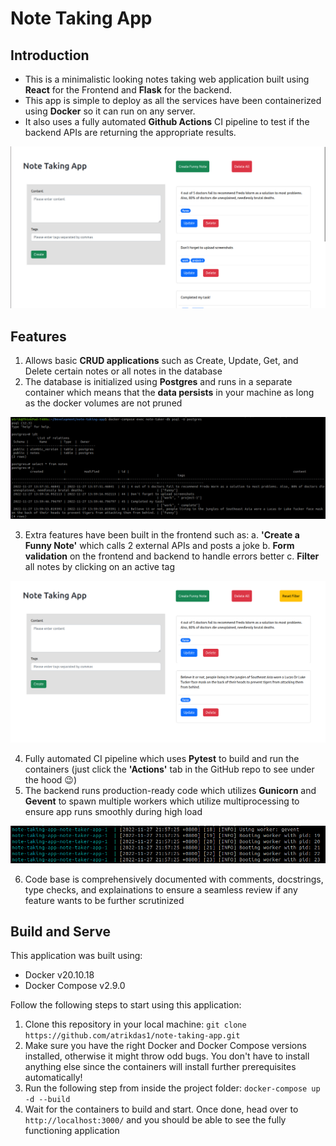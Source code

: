 # Note Taking App
## Introduction
- This is a minimalistic looking notes taking web application built using **React** for the Frontend and **Flask** for the backend. 
- This app is simple to deploy as all the services have been containerized using **Docker** so it can run on any server. 
- It also uses a fully automated **Github Actions** CI pipeline to test if the backend APIs are returning the appropriate results. 

![App frontend](./images/notes-home.png)

## Features
1) Allows basic **CRUD applications** such as Create, Update, Get, and Delete certain notes or all notes in the database
2) The database is initialized using **Postgres** and runs in a separate container which means that the **data persists** in your machine as long as the docker volumes are not pruned

![How the database looks](./images/notes-db.png)

3) Extra features have been built in the frontend such as:
a. **'Create a Funny Note'** which calls 2 external APIs and posts a joke
b. **Form validation** on the frontend and backend to handle errors better
c. **Filter** all notes by clicking on an active tag

![Filter notes by tag](./images/notes-filter.png)

4) Fully automated CI pipeline which uses **Pytest** to build and run the containers (just click the **'Actions'** tab in the GitHub repo to see under the hood 😉)
5) The backend runs production-ready code which utilizes **Gunicorn** and **Gevent** to spawn multiple workers which utilize multiprocessing to ensure app runs smoothly during high load

![Gevent workers](./images/notes-workers.png)

6) Code base is comprehensively documented with comments, docstrings, type checks, and explainations to ensure a seamless review if any feature wants to be further scrutinized

## Build and Serve
This application was built using:
- Docker v20.10.18
- Docker Compose v2.9.0

Follow the following steps to start using this application:
1. Clone this repository in your local machine: `git clone https://github.com/atrikdas1/note-taking-app.git`
2. Make sure you have the right Docker and Docker Compose versions installed, otherwise it might throw odd bugs. You don't have to install anything else since the containers will install further prerequisites automatically!
3. Run the following step from inside the project folder: `docker-compose up -d --build`
4. Wait for the containers to build and start. Once done, head over to `http://localhost:3000/` and you should be able to see the fully functioning application
